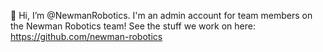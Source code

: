 👋 Hi, I’m @NewmanRobotics. I'm an admin account for team members on the Newman Robotics team! 
See the stuff we work on here: https://github.com/newman-robotics
